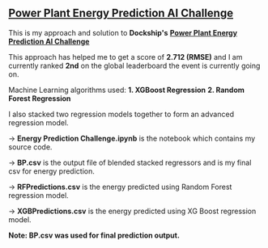 ## [Power Plant Energy Prediction AI Challenge](https://dockship.io/challenges/5fa1f40ac2a4984b34ef0a66/power-plant-energy-prediction-ai-challenge/overview)

This is my approach and solution to  **Dockship's** **[Power Plant Energy Prediction AI Challenge](https://dockship.io/challenges/5fa1f40ac2a4984b34ef0a66/power-plant-energy-prediction-ai-challenge/overview)**

This approach has helped me to get a score of **2.712 (RMSE)** and I am currently ranked **2nd** on the global leaderboard the event is currently going on.

Machine Learning algorithms used:
**1. XGBoost Regression**
**2. Random Forest Regression**

I also stacked two regression models together to form an advanced regression model.

-> **Energy Prediction Challenge.ipynb** is the notebook which contains my source code.

-> **BP.csv** is the output file of blended stacked regressors and is my final csv for energy prediction.

-> **RFPredictions.csv** is the energy predicted using Random Forest regression model.

-> **XGBPredictions.csv** is the energy predicted using XG Boost regression model.

**Note: BP.csv was used for final prediction output.**
